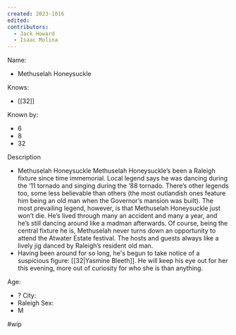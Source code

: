```yaml
---
created: 2023-1016
edited:
contributors:
  - Jack Howard
  - Isaac Molina
---
```


Name:
- Methuselah Honeysuckle

Knows:
- [[32]]

Known by:
- 6
- 8
- 32

Description
- Methuselah Honeysuckle
Methuselah Honeysuckle’s been a Raleigh fixture since time immemorial. Local legend says he was dancing during the ‘11 tornado and singing during the ‘88 tornado. There’s other legends too, some less believable than others (the most outlandish ones feature him being an old man when the Governor’s mansion was built). The most prevailing legend, however, is that Methuselah Honeysuckle just won’t die. He’s lived through many an accident and many a year, and he’s still dancing around like a madman afterwards. Of course, being the central fixture he is, Methuselah never turns down an opportunity to attend the Atwater Estate festival. The hosts and guests always like a lively jig danced by Raleigh’s resident old man.
- Having been around for so long, he's begun to take notice of a suspicious figure: [[32|Yasmine Bleeth]]. He will keep his eye out for her this evening, more out of curiosity for who she is than anything.

Age:
- ?
City:
- Raleigh
Sex:
- M

#wip
